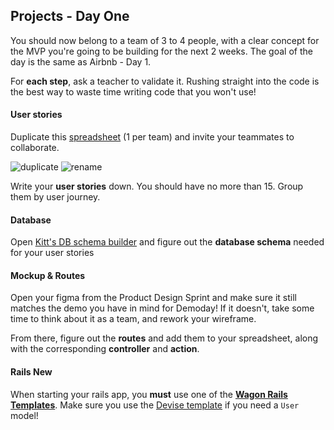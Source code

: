 ## Projects - Day One

You should now belong to a team of 3 to 4 people, with a clear concept for the MVP you're going
to be building for the next 2 weeks. The goal of the day is the same as Airbnb - Day 1.

For **each step**, ask a teacher to validate it. Rushing straight into the code is the best way to waste time writing code that you won't use!

#### User stories
Duplicate this [spreadsheet](https://docs.google.com/spreadsheets/d/1_q-wwWiWUY5VL0gZVtqWIidWEtfwhX8FHEbwaW0LuFI/edit?usp=sharing) (1 per team) and invite your teammates to collaborate.

![duplicate](https://raw.githubusercontent.com/lewagon/fullstack-images/master/rails/user-stories/duplicate.png)
![rename](https://raw.githubusercontent.com/lewagon/fullstack-images/master/rails/user-stories/rename.png)

Write your **user stories** down. You should have no more than 15. Group them by user journey.

#### Database
Open [Kitt's DB schema builder](https://kitt.lewagon.com/db) and figure out the **database schema** needed for your user stories

#### Mockup & Routes
Open your figma from the Product Design Sprint and make sure it still matches the demo you have in mind for Demoday! If it doesn't, take some time to think about it as a team, and rework your wireframe.

From there, figure out the **routes** and add them to your spreadsheet, along with the corresponding **controller** and **action**.

#### Rails New
When starting your rails app, you **must** use one of the [**Wagon Rails Templates**](https://github.com/lewagon/rails-templates/tree/rails-six). Make sure you use the [Devise template](https://github.com/lewagon/rails-templates/tree/rails-six#devise) if you need a `User` model!
